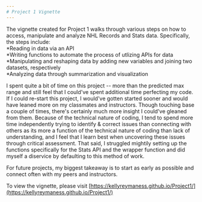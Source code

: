 ```yaml
---
# Project 1 Vignette
---
```


The vignette created for Project 1 walks through various steps on how to access, manipulate and analyze NHL Records and Stats data. Specifically, the steps include:  
*Reading in data via an API  
*Writing functions to automate the process of utlizing APIs for data  
*Manipulating and reshaping data by adding new variables and joining two datasets, respectively  
*Analyzing data through summarization and visualization

I spent quite a bit of time on this project -- more than the predicted max range and still feel that I could've spent additional time perfecting my code. If I could re-start this project, I would've gotten started sooner and would have leaned more on my classmates and instructors. Though touching base a couple of times, there's certainly much more insight I could've gleaned from them. Because of the technical nature of coding, I tend to spend more time independently trying to identify & correct issues than connecting with others as its more a function of the technical nature of coding than lack of understanding, and I feel that I learn best when uncovering these issues through critical assessment. That said, I struggled mightily setting up the functions specifically for the Stats API and the wrapper function and did myself a diservice by defaulting to this method of work.  

For future projects, my biggest takeaway is to start as early as possible and connect often with my peers and instructors.


To view the vignette, please visit [https://kellyreymaness.github.io/Project1/](https://kellyreymaness.github.io/Project1/)
